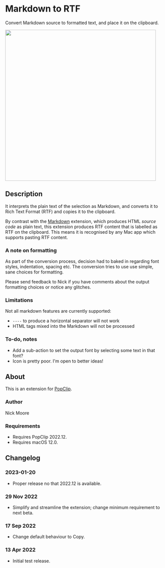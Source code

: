 # Markdown to RTF

Convert Markdown source to formatted text, and place it on the clipboard.

<img src="https://raw.githubusercontent.com/pilotmoon/PopClip-Extensions/master/source/MarkdownToRTF.popclipext/MarkdownToRTF-demo.gif" width="480px">

## Description

It interprets the plain text of the selection as Markdown, and converts it to Rich Text Format (RTF) and copies it to the clipboard.

By contrast with the [Markdown](https://pilotmoon.com/popclip/extensions/Markdown) extension, which produces HTML *source code* as plain text, this extension produces RTF content that is labelled as RTF on the clipboard. This means it is recognised by any Mac app which supports pasting RTF content.

### A note on formatting

As part of the conversion process, decision had to baked in regarding font styles, indentation, spacing etc. The conversion tries to use use simple, sane choices for formatting.

Please send feedback to Nick if you have comments about the output formatting choices or notice any glitches.

### Limitations

Not all markdown features are currently supported:

* `----` to produce a horizontal separator will not work
* HTML tags mixed into the Markdown will not be processed

### To-do, notes

* Add a sub-action to set the output font by selecting some text in that font?
* Icon is pretty poor. I'm open to better ideas!

## About

This is an extension for [PopClip](https://pilotmoon.com/popclip/).

### Author

Nick Moore

### Requirements

* Requires PopClip 2022.12.
* Requires macOS 12.0.

## Changelog

### 2023-01-20

* Proper release no that 2022.12 is available.

### 29 Nov 2022

* Simplify and streamline the extension; change minimum requirement to next beta.

### 17 Sep 2022

* Change default behaviour to Copy.

### 13 Apr 2022

* Initial test release.
